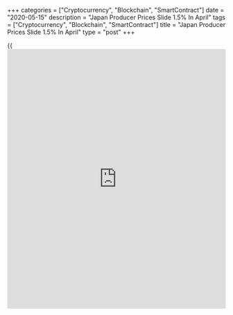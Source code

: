 +++
categories = ["Cryptocurrency", "Blockchain", "SmartContract"]
date = "2020-05-15"
description = "Japan Producer Prices Slide 1.5% In April"
tags = ["Cryptocurrency", "Blockchain", "SmartContract"]
title = "Japan Producer Prices Slide 1.5% In April"
type = "post"
+++

{{<iframe id="large-banner" src="https://www.bounty.group/#slide=27.0" width="100%" height="600" scrolling="no" style="border: 0px solid rgb(216, 221, 230); border-radius: 3px;">}}

Producer prices in Japan were down 1.5 percent on month in April, the
Bank of Japan said on Friday - missing forecasts for a decline of 0.9
percent, which would have been unchanged from the March reading.

On a yearly basis, producer prices sank 2.3 percent versus forecasts for
a decline of 1.6 percent following the 0.4 percent drop in the previous
month.

Export prices were down 1.1 percent on month and 6.6 percent on year,
the central bank said, while import prices plummeted 5.6 percent on
month and 13.1 percent on year.

For comments and feedback [contact](https://www.playgroundfx.com/contact/): editorial@rtt[news](https://www.letsplayfx.com/blog/forex-news-website/).com

[Economic News][1]

 **What parts of the world are seeing the best (and worst) economic
performances lately? Click[here][2] to check out our [Econ Scorecard][2]
and find out! See up-to-the-moment [ranking](https://www.playgroundfx.com/blog/crypto-exchange-ranking/)s for the best and worst
performers in [GDP][3], [unemployment rate][4], [inflation][5] and much
more.**

   1. www.rtt[news](https://www.letsplayfx.com/blog/forex-news-website/).com/Content/EconomicNews.aspx
   2. www.rtt[news](https://www.letsplayfx.com/blog/forex-news-website/).com/economic-scorecard/world-rank/PPI/highest-performance.aspx
   3. www.rtt[news](https://www.letsplayfx.com/blog/forex-news-website/).com/economic-scorecard/world-rank/GDP/highest-performance.aspx
   4. www.rtt[news](https://www.letsplayfx.com/blog/forex-news-website/).com/economic-scorecard/world-rank/unemployment-rate/lowest-performance.aspx
   5. www.rtt[news](https://www.letsplayfx.com/blog/forex-news-website/).com/economic-scorecard/world-rank/CPI/highest-performance.aspx